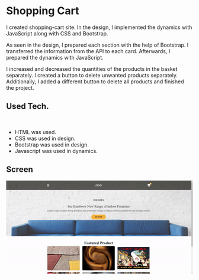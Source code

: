 # Shopping Cart

I created shopping-cart site. In the design, I implemented the dynamics with JavaScript along with CSS and Bootstrap.<br>

As seen in the design, I prepared each section with the help of Bootstrap. I transferred the information from the API to each card. 
Afterwards, I prepared the dynamics with JavaScript.

I increased and decreased the quantities of the products in the basket separately. 
I created a button to delete unwanted products separately. Additionally, I added a different button to delete all products and finished the project.

<h2>Used Tech.</h2><br>
<ul>
  <li>HTML was used.</li>
  <li>CSS was used in design.</li>
  <li>Bootstrap was used in design.</li>
  <li>Javascript was used in dynamics.</li>
</ul>
<h2>Screen</h2>

![](shopping-cart.gif)
